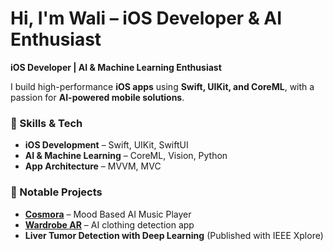 #  Hi, I'm Wali – iOS Developer & AI Enthusiast  

**iOS Developer | AI & Machine Learning Enthusiast**  

I build high-performance **iOS apps** using **Swift, UIKit, and CoreML**, with a passion for **AI-powered mobile solutions**.  

### **🔹 Skills & Tech**  
- **iOS Development** – Swift, UIKit, SwiftUI  
- **AI & Machine Learning** – CoreML, Vision, Python  
- **App Architecture** – MVVM, MVC  

### **🔹 Notable Projects**  
- **[Cosmora](https://github.com/programmerwali/Cosmora---Mood-Based-AI-Music-Player)** – Mood Based AI Music Player
- **[Wardrobe AR](https://github.com/programmerwali/Wardrobe-AR-iOS-App)** – AI clothing detection app  
-  **Liver Tumor Detection with Deep Learning** (Published with IEEE Xplore)  


